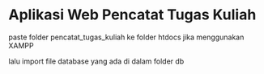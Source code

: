 # Aplikasi Web Pencatat Tugas Kuliah

paste folder pencatat_tugas_kuliah ke folder htdocs jika menggunakan XAMPP

lalu import file database yang ada di dalam folder db
